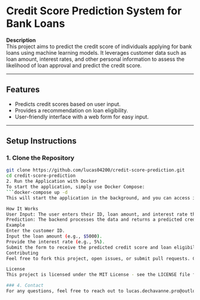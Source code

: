 # Credit Score Prediction System for Bank Loans

**Description**  
This project aims to predict the credit score of individuals applying for bank loans using machine learning models. It leverages customer data such as loan amount, interest rates, and other personal information to assess the likelihood of loan approval and predict the credit score.

---

## Features

- Predicts credit scores based on user input.
- Provides a recommendation on loan eligibility.
- User-friendly interface with a web form for easy input.

---

## Setup Instructions

### 1. Clone the Repository
```bash
git clone https://github.com/lucas04200/credit-score-prediction.git
cd credit-score-prediction
2. Run the Application with Docker
To start the application, simply use Docker Compose:
```docker-compose up -d
This will start the application in the background, and you can access it through your web browser.

How It Works
User Input: The user enters their ID, loan amount, and interest rate through the web form.
Prediction: The backend processes the data and returns a predicted credit score and loan eligibility.
Example
Enter the customer ID.
Input the loan amount (e.g., $5000).
Provide the interest rate (e.g., 5%).
Submit the form to receive the predicted credit score and loan eligibility.
Contributing
Feel free to fork this project, open issues, or submit pull requests. Contributions are welcome!

License
This project is licensed under the MIT License - see the LICENSE file for details.

### 4. Contact
For any questions, feel free to reach out to lucas.dechavanne.pro@outlook.fr